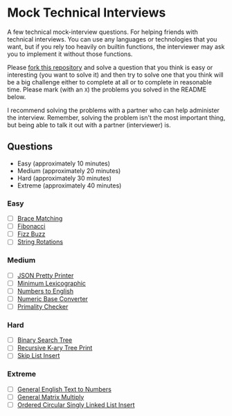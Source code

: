 # Mock Technical Interviews
A few technical mock-interview questions. For helping friends with technical interviews. You can use any languages or technologies that you want, but if you rely too heavily on builtin functions, the interviewer may ask you to implement it without those functions.

Please [fork this repository](https://docs.github.com/articles/fork-a-repo) and solve a question that you think is easy or interesting (you want to solve it) and then try to solve one that you think will be a big challenge either to complete at all or to complete in reasonable time. Please mark (with an `X`) the problems you solved in the README below.

I recommend solving the problems with a partner who can help administer the interview. Remember, solving the problem isn't the most important thing, but being able to talk it out with a partner (interviewer) is.
## Questions
- Easy (approximately 10 minutes)
- Medium (approximately 20 minutes)
- Hard (approximately 30 minutes)
- Extreme (approximately 40 minutes)
### Easy
- [ ] [Brace Matching](./easy/brace-matching)
- [ ] [Fibonacci](./easy/fibonacci)
- [ ] [Fizz Buzz](./easy/fizz-buzz)
- [ ] [String Rotations](./easy/string-rotations)

### Medium
- [ ] [JSON Pretty Printer](./medium/json-pretty-printer)
- [ ] [Minimum Lexicographic](./medium/minimum-lexicographic)
- [ ] [Numbers to English](./medium/numbers-to-english)
- [ ] [Numeric Base Converter](./medium/numeric-base-converter)
- [ ] [Primality Checker](./medium/primality-checker)

### Hard
- [ ] [Binary Search Tree](./hard/binary-search-tree)
- [ ] [Recursive K-ary Tree Print](./hard/recursive-k-ary-tree-print)
- [ ] [Skip List Insert](./hard/skip-list-insert)

### Extreme
- [ ] [General English Text to Numbers](./extreme/general-english-text-to-numbers)
- [ ] [General Matrix Multiply](./extreme/general-matrix-multiply)
- [ ] [Ordered Circular Singly Linked List Insert](./extreme/ordered-circular-singly-linked-list-insert)